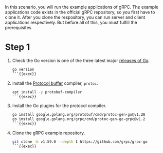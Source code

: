 In this scenario, you will run the example applications of gRPC.
The example applications code exists in the official gRPC repository, so you first have to clone it.
After you clone the respository, you can run server and client applications respectively.
But before all of this, you must fulfill the prerequisites.

# Step 1

1. Check the Go version is one of the three latest major [releases of Go](https://go.dev/doc/devel/release).

    ```bash
    go version
    ```{{exec}}

1. Install the [Protocol buffer](https://developers.google.com/protocol-buffers) compiler, `protoc`.

    ```bash
    apt install -y protobuf-compiler
    ```{{exec}}

1. Install the Go plugins for the protocol compiler.

    ```bash
    go install google.golang.org/protobuf/cmd/protoc-gen-go@v1.28
    go install google.golang.org/grpc/cmd/protoc-gen-go-grpc@v1.2
    ```{{exec}}

1. Clone the gRPC example repository.

    ```bash
    git clone -b v1.59.0 --depth 1 https://github.com/grpc/grpc-go
    ```{{exec}}
